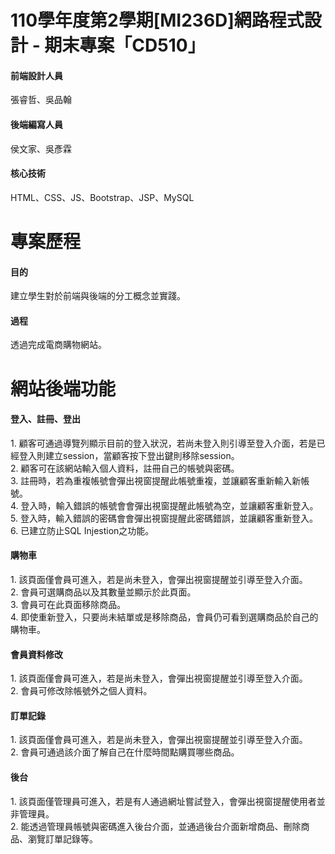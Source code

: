 # 110學年度第2學期[MI236D]網路程式設計 - 期末專案「CD510」
<h4>前端設計人員</h4>
張睿哲、吳品翰
<h4>後端編寫人員</h4>
侯文家、吳彥霖
<h4>核心技術</h4>
HTML、CSS、JS、Bootstrap、JSP、MySQL

# 專案歷程
<h4>目的</h4>
建立學生對於前端與後端的分工概念並實踐。

<h4>過程</h4>
透過完成電商購物網站。

# 網站後端功能
<h4>登入、註冊、登出</h4>
1. 顧客可通過導覽列顯示目前的登入狀況，若尚未登入則引導至登入介面，若是已經登入則建立session，當顧客按下登出鍵則移除session。<br>
2. 顧客可在該網站輸入個人資料，註冊自己的帳號與密碼。<br>
3. 註冊時，若為重複帳號會彈出視窗提醒此帳號重複，並讓顧客重新輸入新帳號。<br>
4. 登入時，輸入錯誤的帳號會會彈出視窗提醒此帳號為空，並讓顧客重新登入。<br>
5. 登入時，輸入錯誤的密碼會會彈出視窗提醒此密碼錯誤，並讓顧客重新登入。<br>
6. 已建立防止SQL Injestion之功能。
<h4>購物車</h4>
1. 該頁面僅會員可進入，若是尚未登入，會彈出視窗提醒並引導至登入介面。<br>
2. 會員可選購商品以及其數量並顯示於此頁面。<br>
3. 會員可在此頁面移除商品。<br>
4. 即使重新登入，只要尚未結單或是移除商品，會員仍可看到選購商品於自己的購物車。
<h4>會員資料修改</h4>
1. 該頁面僅會員可進入，若是尚未登入，會彈出視窗提醒並引導至登入介面。<br>
2. 會員可修改除帳號外之個人資料。
<h4>訂單記錄</h4>
1. 該頁面僅會員可進入，若是尚未登入，會彈出視窗提醒並引導至登入介面。<br>
2. 會員可通過該介面了解自己在什麼時間點購買哪些商品。
<h4>後台</h4>
1. 該頁面僅管理員可進入，若是有人通過網址嘗試登入，會彈出視窗提醒使用者並非管理員。<br>
2. 能透過管理員帳號與密碼進入後台介面，並通過後台介面新增商品、刪除商品、瀏覽訂單記錄等。


